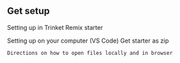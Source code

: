 ## Get setup

Setting up in Trinket
    Remix starter

Setting up on your computer (VS Code)
    Get starter as zip

    Directions on how to open files locally and in browser
